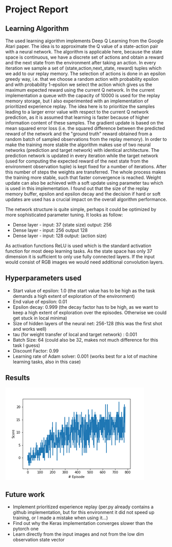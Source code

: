 # Project Report
## Learning Algorithm
The used learning algorithm implements Deep Q Learning from the Google Atari paper. The idea is to approximate the Q value of a state-action pair with a neural network.
The algorithm is applicable here, because the state space is continuous, we have a discrete set of actions and obtain a reward and the next state from the environment after taking an action.
In every iteration we sample a set of (state,action,next_state, reward) tuples which we add to our
replay memory. The selection of actions is done in an epsilon greedy way, i.e. that we choose a random action with probability epsilon and with probability 1-epsilon we select the action which gives
us the maximum expected reward using the current Q network.
In the current implementation a queue with the capacity of 10000 is used for the replay memory storage, but I also experimented with an implementation of prioritized experience replay. The idea
here is to prioritize the samples leading to a larger error value with respect to the current Q network prediction, as it is assumed that learning is faster because of higher information
content of these samples.
The gradient update is based on the mean squared error loss (i.e. the squared difference between the predicted reward of the network and the "ground truth" reward obtained from a random batch of sampled observations from the replay memory).
In order to make the training more stable the algorithm makes use of two neural networks (prediction and target network) with identical architecture. The prediction network is updated in every iteration while the target network (used for computing the expected reward
of the next state from the environment observation tuple) is kept fixed for a number of iterations. After this number of steps the weights are transferred. The whole process makes the training more stable, such that
faster convergence is reached. Weight update can also be achieved with a soft update using parameter tau which is used in this implementation.
I found out that the size of the replay memory buffer, epsilon and epsilon decay and the decision if hard or soft updates are used has a crucial impact on the overall algorithm performance.

The network structure is quite simple, perhaps it could be optimized by more sophisticated parameter tuning. It looks as follow:

* Dense layer - input: 37 (state size) output: 256
* Dense layer - input: 256 output 128
* Dense layer - input: 128 output: (action size)

As activation functions ReLU is used which is the standard activation function for most deep learning tasks. As the state space has only 37 dimension it is sufficient to only use
fully connected layers. If the input would consist of RGB images we would need additional convolution layers.

## Hyperparameters used
* Start value of epsilon: 1.0 (the start value has to be high as the task demands a high extent of exploration of the environment)
* End value of epsilon:  0.01
* Epsilon decay: 0.999 (the decay factor has to be high, as we want to keep a high extent of exploration over the episodes. Otherwise we could get stuck in local minima)
* Size of hidden layers of the neural net: 256-128 (this was the first shot and works well)
* tau (for weight transfer of local and target network) : 0.001
* Batch Size: 64 (could also be 32, makes not much difference for this task I guess)
* Discount Factor: 0.99
* Learning rate of Adam solver: 0.001 (works best for a lot of machine learning tasks, also in this case)

## Results
 ![]( plots/scoresPerEpisode.png)

## Future work
* Implement prioritized experience replay (per.py already contains a github implementation, but for this environment it did not speed up training, or I made a mistake when using it...)
* Find out why the Keras implementation converges slower than the pytorch one
* Learn directly from the input images and not from the low dim observation state vector
